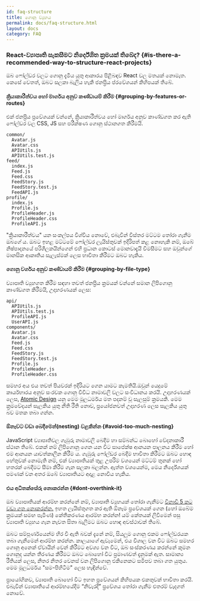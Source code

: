 ```yaml
---
id: faq-structure
title: ගොනු ව්‍යුහය
permalink: docs/faq-structure.html
layout: docs
category: FAQ
---
```


### React-ව්‍යාපෘති සැකසීමට නිර්දේශිත ක්‍රමයක් තිබේද? {#is-there-a-recommended-way-to-structure-react-projects}

ඔබ ෆෝල්ඩර වලට ගොනු දැමිය යුතු ආකාරය පිළිබඳව React වල මතයක් නොමැත. කෙසේ වෙතත්, ඔබට සලකා බැලිය හැකි ජනප්‍රිය ප්රවේශයන් කිහිපයක් තිබේ.

#### ක්‍රියාකාරීත්වය හෝ මාර්ගය අනුව කණ්ඩායම් කිරීම {#grouping-by-features-or-routes}

එක් ජනප්‍රිය ප්‍රවේශයක් වන්නේ, ක්‍රියාකාරීත්වය හෝ මාර්ගය අනුව කාණ්ඩගත කර ඇති ෆෝල්ඩර වල CSS, JS සහ පරීක්ෂණ ගොනු ස්ථානගත කිරීමයි.

```
common/
  Avatar.js
  Avatar.css
  APIUtils.js
  APIUtils.test.js
feed/
  index.js
  Feed.js
  Feed.css
  FeedStory.js
  FeedStory.test.js
  FeedAPI.js
profile/
  index.js
  Profile.js
  ProfileHeader.js
  ProfileHeader.css
  ProfileAPI.js
```

"ක්‍රියාකාරීත්වය" යන සංකල්පය විශ්වීය නොවේ, එබැවින් විස්තර මට්ටම තෝරා ගැනීම ඔබගේ ය. ඔබට ඉහළ මට්ටමේ ෆෝල්ඩර ලැයිස්තුවක් ඉදිරිපත් කළ නොහැකි නම්, ඔබේ නිෂ්පාදනයේ පරිශීලකයින්ගෙන් එහි ප්‍රධාන කොටස් මොනවාදැයි විමසීමට සහ ඔවුන්ගේ මානසික ආකෘතිය සැලැස්මක් ලෙස භාවිතා කිරීමට ඔබට හැකිය.

#### ගොනු වර්ගය අනුව කණ්ඩායම් කිරීම {#grouping-by-file-type}

ව්‍යාපෘති ව්‍යුහගත කිරීම සඳහා තවත් ජනප්‍රිය ක්‍රමයක් වන්නේ සමාන ලිපිගොනු කාණ්ඩගත කිරීමයි, උදාහරණයක් ලෙස:

```
api/
  APIUtils.js
  APIUtils.test.js
  ProfileAPI.js
  UserAPI.js
components/
  Avatar.js
  Avatar.css
  Feed.js
  Feed.css
  FeedStory.js
  FeedStory.test.js
  Profile.js
  ProfileHeader.js
  ProfileHeader.css
```

සමහර අය එය තවත් පියවරක් ඉදිරියට ගෙන යාමට කැමතියි.ඔවුන් යෙදුමේ කාර්යභාරය අනුව සංරචක ගොනු විවිධ නාමාවලි වලට සංවිධානය කරයි. උදාහරණයක් ලෙස, [Atomic Design](http://bradfrost.com/blog/post/atomic-web-design/) යනු මෙම මූලධර්මය මත පදනම් වූ සැලසුම් ක්‍රමයකි. මෙම ක්‍රමවේදයන් සැලකිය යුතු නීති රීති නොව, ප්‍රයෝජනවත් උදාහරණ ලෙස සැලකිය යුතු බව මතක තබා ගන්න.

#### ඕනෑවට වඩා බෙදීමෙන්(nesting) වළකින්න {#avoid-too-much-nesting}

JavaScript ව්‍යාපෘතිවල ගැඹුරු නාමාවලි බෙදීම හා සම්බන්ධ බොහෝ වේදනාකාරී ස්ථාන තිබේ. එකක් නම් ලිපිගොනු ගෙන යන විට සාපේක්ෂ ආනයන පාලනය කිරීම හෝ එම ආනයන යාවත්කාලීන කිරීම ය. ගැඹුරු ෆෝල්ඩර බෙදීම භාවිතා කිරීමට ඔබට හොඳ හේතුවක් නොමැති නම්, එක් ව්‍යාපෘතියක් තුළ උපරිම වශයෙන් මට්ටම් තුනක් හෝ හතරක් බෙදීමට සීමා කිරීම ගැන සලකා බලන්න. ඇත්ත වශයෙන්ම, මෙය නිර්දේශයක් පමණක් වන අතර ඔබේ ව්‍යාපෘතියට අදාළ නොවිය හැකිය.

#### එය අධිතක්සේරු නොකරන්න {#dont-overthink-it}

ඔබ ව්‍යාපෘතියක් ආරම්භ කරන්නේ නම්, ව්‍යාපෘති ව්‍යුහයක් තෝරා ගැනීමට [විනාඩි 5 කට වඩා ගත නොකරන්න.](https://en.wikipedia.org/wiki/Analysis_paralysis) ඉහත ලැයිස්තුගත කර ඇති ඕනෑම ප්‍රවේශයක් ගෙන (හෝ ඔබේම ක්‍රමයක් සමඟ පැමිණ) කේතීකරණය ආරම්භ කරන්න! යම් කේතයක් ලිවීමෙන් පසු ව්‍යාපෘති ව්‍යුහය ගැන නැවත සිතා බැලීමට ඔබට හොඳ අවස්ථාවක් තිබේ.

ඔබට සම්පූර්ණයෙන්ම හිර වී ඇති බවක් දැනේ නම්, සියලුම ගොනු එකම ෆෝල්ඩරයක තබා ගැනීමෙන් ආරම්භ කරන්න. කාලයාගේ ඇවෑමෙන්, එය විශාල වන විට ඔබට සමහර ගොනු අනෙක් ඒවායින් වෙන් කිරීමට අවශ්‍ය වන විට, ඔබ සංස්කරණය කරන්නේ කුමන ගොනුද යන්න තීරණය කිරීමට ඔබට බොහෝ විට ප්‍රමාණවත් දැනුමක් ඇත. සාමාන්‍ය රීතියක් ලෙස, නිතර නිතර වෙනස් වන ලිපිගොනු එකිනෙකට සමීපව තබා ගත යුතුය. මෙම මූලධර්මය "සම-පිහිටීම" ලෙස හැඳින්වේ.

ප්‍රායෝගිකව, ව්‍යාපෘති බොහෝ විට ඉහත ප්‍රවේශයන් කිහිපයක එකතුවක් භාවිතා කරයි. එබැවින් ව්‍යාපෘතියේ ආරම්භයේදීම “නිවැරදි” ප්‍රවේශය තෝරා ගැනීම එතරම් වැදගත් නොවේ.
